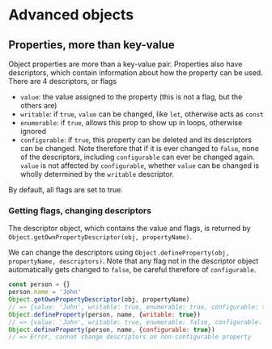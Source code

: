 # Advanced objects

## Properties, more than key-value

Object properties are more than a key-value pair. Properties also have descriptors, which contain information about how the property can be used. There are 4 descriptors, or flags
* `value`: the value assigned to the property (this is not a flag, but the others are)
* `writable`: if `true`, `value` can be changed, like `let`, otherwise acts as `const`
* `enumerable`: if `true`, allows this prop to show up in loops, otherwise ignored
* `configurable`: if `true`, this property can be deleted and its descriptors can be changed. Note therefore that if it is ever changed to `false`, none of the descriptors, including `configurable` can ever be changed again. `value` is not affected by `configurable`, whether `value` can be changed is wholly determined by the `writable` descriptor.  

By default, all flags are set to true.

### Getting flags, changing descriptors

The descriptor object, which contains the value and flags, is returned by `Object.getOwnPropertyDescriptor(obj, propertyName)`.  

We can change the descriptors using `Object.defineProperty(obj, propertyName, descriptors)`. Note that any flag not in the descriptor object automatically gets changed to `false`, be careful therefore of `configurable`.
```javascript
const person = {}
person.name = 'John'
Object.getOwnPropertyDescriptor(obj, propertyName)
// => {value: 'John', writable: true, enumerable: true, configurable: true}
Object.defineProperty(person, name, {writable: true})
// => {value: 'John', writable: true, enumerable: false, configurable: false}
Object.defineProperty(person, name, {configurable: true})
// => Error, cannot change descriptors on non-configurable property
```